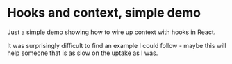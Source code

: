 # Hooks and context, simple demo

Just a simple demo showing how to wire up context with hooks in React.

It was surprisingly difficult to find an example I could follow - maybe this will help someone that is as slow on the uptake as I was.

